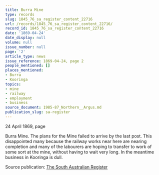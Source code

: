 ```yaml
---
title: Burra Mine
type: records
slug: 1845_76_sa_register_content_22716
url: /records/1845_76_sa_register_content_22716/
record_id: 1845_76_sa_register_content_22716
date: '1869-04-24'
date_display: null
volume: null
issue_number: null
page: '2'
article_type: news
issue_reference: 1869-04-24, page 2
people_mentioned: []
places_mentioned:
- Burra
- Kooringa
topics:
- mine
- railway
- employment
- business
source_document: 1985-87_Northern__Argus.md
publication_slug: sa-register
---
```


24 April 1869, page

Burra Mine.  The plans for the Mine failed to arrive by the last post.  This disappointed many because the railway works near here are nearing completion and many of the labourers are hoping to transfer to work of some sort at the mine, without having to wait very long.  In the meantime business in Kooringa is dull.


Source publication: [The South Australian Register](/publications/sa-register/)

